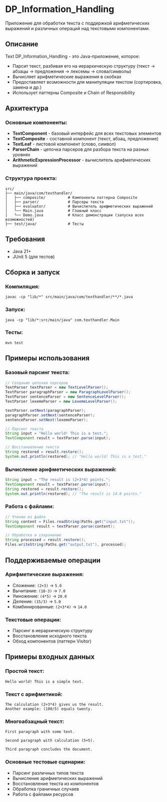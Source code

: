 # DP_Information_Handling

Приложение для обработки текста с поддержкой арифметических выражений и различных операций над текстовыми компонентами.

## Описание
Text DP_Information_Handling - это Java-приложение, которое:
- Парсит текст, разбивая его на иерархическую структуру (текст → абзацы → предложения → лексемы → слова/символы)
- Вычисляет арифметические выражения в скобках
- Предоставляет возможности для манипуляции текстом (сортировка, замена и др.)
- Использует паттерны Composite и Chain of Responsibility

## Архитектура
### Основные компоненты:
- **TextComponent** - базовый интерфейс для всех текстовых элементов
- **TextComposite** - составной компонент (текст, абзац, предложение)
- **TextLeaf** - листовой компонент (слово, символ)
- **ParserChain** - цепочка парсеров для разбора текста на разных уровнях
- **ArithmeticExpressionProcessor** - вычислитель арифметических выражений

### Структура проекта:
```
src/
├── main/java/com/texthandler/
│   ├── composite/          # Компоненты паттерна Composite
│   ├── parser/             # Парсеры текста
│   ├── evaluator/          # Вычислитель арифметических выражений
│   └── Main.java           # Главный класс
|   └── Demo.java           # Класс демонстрации (запуска всех возможностей)
├── test/java/              # Тесты
```

## Требования
- Java 21+
- JUnit 5 (для тестов)

## Сборка и запуск
### Компиляция:

```shell
javac -cp "lib/*" src/main/java/com/texthandler/**/*.java
```

### Запуск:

```shell
java -cp "lib/*:src/main/java" com.texthandler.Main
```

### Тесты:

```shell
mvn test
```

## Примеры использования
### Базовый парсинг текста:
``` java
// Создание цепочки парсеров
TextParser textParser = new TextLevelParser();
TextParser paragraphParser = new ParagraphLevelParser();
TextParser sentenceParser = new SentenceLevelParser();
TextParser lexemeParser = new LexemeLevelParser();

textParser.setNext(paragraphParser);
paragraphParser.setNext(sentenceParser);
sentenceParser.setNext(lexemeParser);

// Парсинг текста
String input = "Hello world! This is a test.";
TextComponent result = textParser.parse(input);

// Восстановление текста
String restored = result.restore();
System.out.println(restored); // "Hello world! This is a test."
```
### Вычисление арифметических выражений:
``` java
String input = "The result is (2+3*4) points.";
TextComponent result = textParser.parse(input);
String restored = result.restore();
System.out.println(restored); // "The result is 14.0 points."
```
### Работа с файлами:
``` java
// Чтение из файла
String content = Files.readString(Paths.get("input.txt"));
TextComponent result = textParser.parse(content);

// Обработка и сохранение
String processed = result.restore();
Files.writeString(Paths.get("output.txt"), processed);
```
## Поддерживаемые операции
### Арифметические выражения:
- Сложение: `(2+3)` → `5.0`
- Вычитание: `(10-3)` → `7.0`
- Умножение: `(4*5)` → `20.0`
- Деление: `(15/3)` → `5.0`
- Комбинированные: `(2+3*4)` → `14.0`

### Текстовые операции:
- Парсинг в иерархическую структуру
- Восстановление исходного текста
- Обход компонентов (паттерн Visitor)

## Примеры входных данных
### Простой текст:
``` 
Hello world! This is a simple text.
```
### Текст с арифметикой:
``` 
The calculation (2+3*4) gives us the result.
Another example: (100/5) equals twenty.
```
### Многоабзацный текст:
``` 
First paragraph with some text.

Second paragraph with calculation (5+5).

Third paragraph concludes the document.
```

### Основные тестовые сценарии:
- Парсинг различных типов текста
- Вычисление арифметических выражений
- Восстановление текста из компонентов
- Обработка граничных случаев
- Работа с файлами ресурсов
